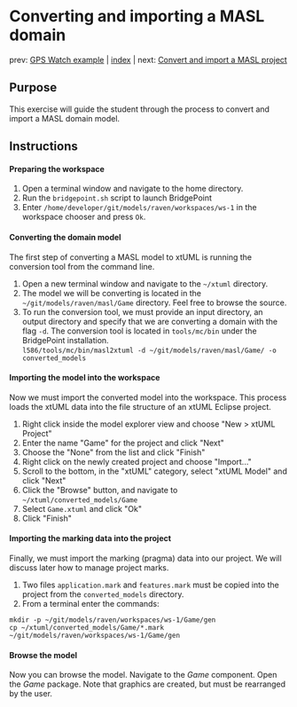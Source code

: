 Converting and importing a MASL domain
======================================

prev: [GPS Watch example](gps.md) | [index](README.md) | next: [Convert and import a MASL project](exercise2.md)

## Purpose

This exercise will guide the student through the process to convert and import a
MASL domain model.

## Instructions

#### Preparing the workspace

1. Open a terminal window and navigate to the home directory.  
2. Run the `bridgepoint.sh` script to launch BridgePoint  
3. Enter `/home/developer/git/models/raven/workspaces/ws-1` in the workspace
chooser and press `Ok`.  

#### Converting the domain model

The first step of converting a MASL model to xtUML is running the conversion
tool from the command line.

1. Open a new terminal window and navigate to the `~/xtuml` directory.  
2. The model we will be converting is located in the
`~/git/models/raven/masl/Game` directory. Feel free to browse the source.  
3. To run the conversion tool, we must provide an input directory, an output
directory and specify that we are converting a domain with the flag `-d`. The
conversion tool is located in `tools/mc/bin` under the BridgePoint
installation.  
    `l586/tools/mc/bin/masl2xtuml -d ~/git/models/raven/masl/Game/ -o
    converted_models`

#### Importing the model into the workspace

Now we must import the converted model into the workspace. This process loads
the xtUML data into the file structure of an xtUML Eclipse project.

1. Right click inside the model explorer view and choose "New > xtUML Project"  
2. Enter the name "Game" for the project and click "Next"  
3. Choose the "None" from the list and click "Finish"  
4. Right click on the newly created project and choose "Import..."  
5. Scroll to the bottom, in the "xtUML" category, select "xtUML Model" and click
"Next"  
6. Click the "Browse" button, and navigate to `~/xtuml/converted_models/Game`  
7. Select `Game.xtuml` and click "Ok"  
8. Click "Finish"  

#### Importing the marking data into the project

Finally, we must import the marking (pragma) data into our project. We will
discuss later how to manage project marks.

1. Two files `application.mark` and `features.mark` must be copied into the
project from the `converted_models` directory.  
2. From a terminal enter the commands:
```
mkdir -p ~/git/models/raven/workspaces/ws-1/Game/gen
cp ~/xtuml/converted_models/Game/*.mark ~/git/models/raven/workspaces/ws-1/Game/gen
```

#### Browse the model

Now you can browse the model. Navigate to the _Game_ component. Open the _Game_
package.  Note that graphics are created, but must be rearranged by the user.

